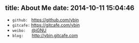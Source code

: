 title: About Me
date: 2014-10-11 15:04:46
---

- `github:`&nbsp;&nbsp; https://github.com/ybin
- `gitcafe:` https://gitcafe.com/ybin
- `weibo:`&nbsp;&nbsp;&nbsp;&nbsp; [@iGNU](http://weibo.com/ignu)
- `blog:`&nbsp;&nbsp;&nbsp;&nbsp;&nbsp;&nbsp; http://ybin.gitcafe.com